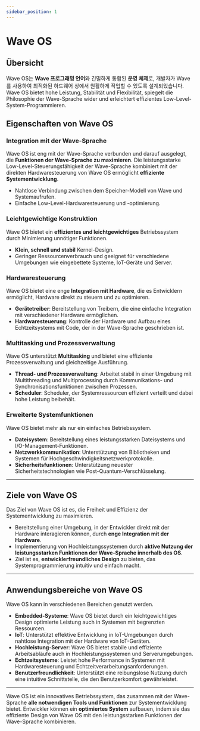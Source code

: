 ```yaml
---
sidebar_position: 1
---
```


# Wave OS

## Übersicht

Wave OS는 **Wave 프로그래밍 언어**와 긴밀하게 통합된 **운영 체제**로,
개발자가 Wave를 사용하여 최적화된 하드웨어 상에서 원활하게 작업할 수 있도록 설계되었습니다.
Wave OS bietet hohe Leistung, Stabilität und Flexibilität, spiegelt die Philosophie der Wave-Sprache wider und erleichtert effizientes Low-Level-System-Programmieren.

## Eigenschaften von Wave OS

### Integration mit der Wave-Sprache

Wave OS ist eng mit der Wave-Sprache verbunden und darauf ausgelegt, die **Funktionen der Wave-Sprache zu maximieren**. Die leistungsstarke Low-Level-Steuerungsfähigkeit der Wave-Sprache kombiniert mit der direkten Hardwaresteuerung von Wave OS ermöglicht **effiziente Systementwicklung**.

- Nahtlose Verbindung zwischen dem Speicher-Modell von Wave und Systemaufrufen.
- Einfache Low-Level-Hardwaresteuerung und -optimierung.

### Leichtgewichtige Konstruktion

Wave OS bietet ein **effizientes und leichtgewichtiges** Betriebssystem durch Minimierung unnötiger Funktionen.

- **Klein, schnell und stabil** Kernel-Design.
- Geringer Ressourcenverbrauch und geeignet für verschiedene Umgebungen wie eingebettete Systeme, IoT-Geräte und Server.

### Hardwaresteuerung

Wave OS bietet eine enge **Integration mit Hardware**, die es Entwicklern ermöglicht, Hardware direkt zu steuern und zu optimieren.

- **Gerätetreiber**: Bereitstellung von Treibern, die eine einfache Integration mit verschiedener Hardware ermöglichen.
- **Hardwaresteuerung**: Kontrolle der Hardware und Aufbau eines Echtzeitsystems mit Code, der in der Wave-Sprache geschrieben ist.

### Multitasking und Prozessverwaltung

Wave OS unterstützt **Multitasking** und bietet eine effiziente Prozessverwaltung und gleichzeitige Ausführung.

- **Thread- und Prozessverwaltung**: Arbeitet stabil in einer Umgebung mit Multithreading und Multiprocessing durch Kommunikations- und Synchronisationsfunktionen zwischen Prozessen.
- **Scheduler**: Scheduler, der Systemressourcen effizient verteilt und dabei hohe Leistung beibehält.

### Erweiterte Systemfunktionen

Wave OS bietet mehr als nur ein einfaches Betriebssystem.

- **Dateisystem**: Bereitstellung eines leistungsstarken Dateisystems und I/O-Management-Funktionen.
- **Netzwerkkommunikation**: Unterstützung von Bibliotheken und Systemen für Hochgeschwindigkeitsnetzwerkprotokolle.
- **Sicherheitsfunktionen**: Unterstützung neuester Sicherheitstechnologien wie Post-Quantum-Verschlüsselung.

---

## Ziele von Wave OS

Das Ziel von Wave OS ist es, die Freiheit und Effizienz der Systementwicklung zu maximieren.

- Bereitstellung einer Umgebung, in der Entwickler direkt mit der Hardware interagieren können, durch **enge Integration mit der Hardware**.
- Implementierung von Hochleistungssystemen durch **aktive Nutzung der leistungsstarken Funktionen der Wave-Sprache innerhalb des OS**.
- Ziel ist es, **entwicklerfreundliches Design** zu bieten, das Systemprogrammierung intuitiv und einfach macht.

---

## Anwendungsbereiche von Wave OS

Wave OS kann in verschiedenen Bereichen genutzt werden.

- **Embedded-Systeme**: Wave OS bietet durch ein leichtgewichtiges Design optimierte Leistung auch in Systemen mit begrenzten Ressourcen.
- **IoT**: Unterstützt effektive Entwicklung in IoT-Umgebungen durch nahtlose Integration mit der Hardware von IoT-Geräten.
- **Hochleistung-Server**: Wave OS bietet stabile und effiziente Arbeitsabläufe auch in Hochleistungssystemen und Serverumgebungen.
- **Echtzeitsysteme**: Leistet hohe Performance in Systemen mit Hardwaresteuerung und Echtzeitverarbeitungsanforderungen.
- **Benutzerfreundlichkeit**: Unterstützt eine reibungslose Nutzung durch eine intuitive Schnittstelle, die den Benutzerkomfort gewährleistet.

---

Wave OS ist ein innovatives Betriebssystem, das zusammen mit der Wave-Sprache **alle notwendigen Tools und Funktionen** zur Systementwicklung bietet.
Entwickler können ein **optimiertes System** aufbauen, indem sie das effiziente Design von Wave OS mit den leistungsstarken Funktionen der Wave-Sprache kombinieren.
